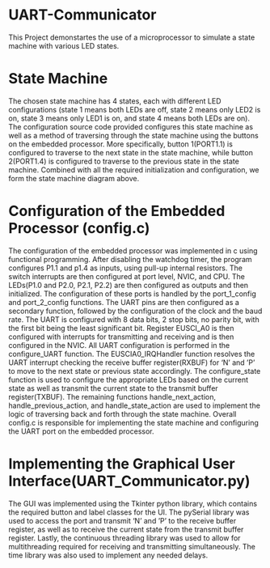 # UART-Communicator
This Project demonstartes the use of a microprocessor to simulate a state machine with various LED states.

# State Machine
The chosen state machine has 4 states, each with different LED configurations (state 1 means both LEDs 
are off, state 2 means only LED2 is on, state 3 means only LED1 is on, and state 4 means both LEDs are on). 
The configuration source code ‪provided configures this state machine as well as a method of traversing 
through the state machine using the buttons on the embedded processor. More specifically, button 1(PORT1.1) 
is configured to traverse to the next state in the state machine, while button 2(PORT1.4) is configured to 
traverse to the previous state in the state machine. Combined with all the required initialization and 
configuration, we form the state machine diagram above.

# Configuration of the Embedded Processor (config.c)
The configuration of the embedded processor was implemented in c using functional
programming. After disabling the watchdog timer, the program configures P1.1 and p1.4 as inputs,
using pull-up internal resistors. The switch interrupts are then configured at port level, NVIC, and
CPU. The LEDs(P1.0 and P2.0, P2.1, P2.2) are then configured as outputs and then initialized.
The configuration of these ports is handled by the port_1_config and port_2_config functions. The
UART pins are then configured as a secondary function, followed by the configuration of the clock
and the baud rate. The UART is configured with 8 data bits, 2 stop bits, no parity bit, with the first
bit being the least significant bit. Register EUSCI_A0 is then configured with interrupts for
transmitting and receiving and is then configured in the NVIC. All UART configuration is
performed in the configure_UART function. The EUSCIA0_IRQHandler function resolves the
UART interrupt checking the receive buffer register(RXBUF) for ‘N’ and ’P’ to move to the next
state or previous state accordingly. The configure_state function is used to configure the
appropriate LEDs based on the current state as well as transmit the current state to the transmit
buffer register(TXBUF). The remaining functions handle_next_action, handle_previous_action,
and handle_state_action are used to implement the logic of traversing back and forth through the
state machine. Overall config.c is responsible for implementing the state machine and configuring
the UART port on the embedded processor.

# Implementing the Graphical User Interface(UART_Communicator.py)
The GUI was implemented using the Tkinter python library, which contains the required button
and label classes for the UI. The pySerial library was used to access the port and transmit ‘N’ and
’P’ to the receive buffer register, as well as to receive the current state from the transmit buffer
register. Lastly, the continuous threading library was used to allow for multithreading required for
receiving and transmitting simultaneously. The time library was also used to implement any
needed delays‪‪.
